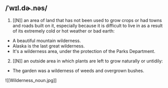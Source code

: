 ## /ˈwɪl.dɚ.nəs/
1. [[N]]
an area of land that has not been used to grow crops or had towns and roads built on it, especially because it is difficult to live in as a result of its extremely cold or hot weather or bad earth:

- A beautiful mountain wilderness.
- Alaska is the last great wilderness.
- It's a wilderness area, under the protection of the Parks Department.

2. [[N]]
an outside area in which plants are left to grow naturally or untidily:

- The garden was a wilderness of weeds and overgrown bushes.

![[Wilderness_noun.jpg]]